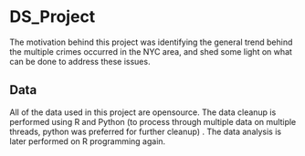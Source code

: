 # DS_Project
The motivation behind this project was identifying the general trend behind the multiple crimes occurred in the NYC area, and shed some light on what can be done to address these issues.

## Data
All of the data used in this project are opensource. The data cleanup is performed using R and Python (to process through multiple data on multiple threads, python was preferred for further cleanup) . The data analysis is later performed on R programming again.
